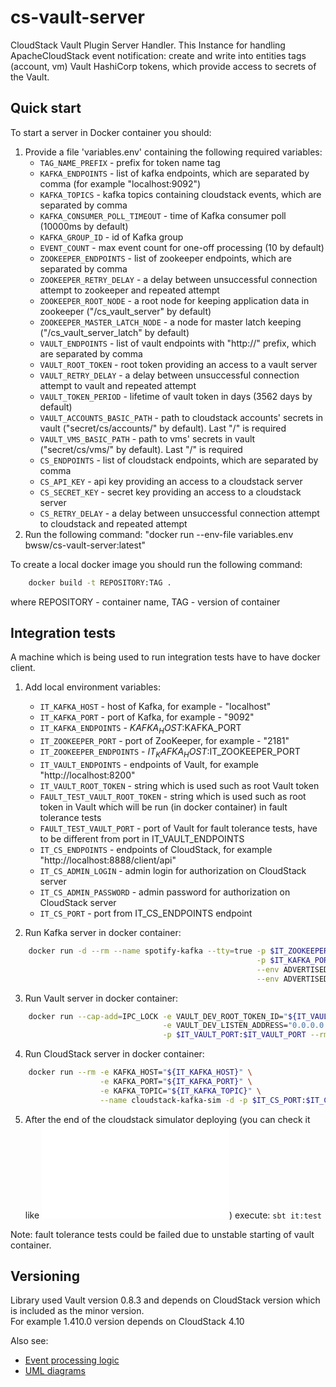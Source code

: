 # cs-vault-server
CloudStack Vault Plugin Server Handler. This Instance for handling ApacheCloudStack event notification:
create and write into entities tags (account, vm) Vault HashiCorp tokens, which provide access to secrets of the Vault.

## Quick start

To start a server in Docker container you should:

1. Provide a file 'variables.env' containing the following required variables:
    * `TAG_NAME_PREFIX` - prefix for token name tag
    * `KAFKA_ENDPOINTS` - list of kafka endpoints, which are separated by comma (for example "localhost:9092")
    * `KAFKA_TOPICS` - kafka topics containing cloudstack events, which are separated by comma
    * `KAFKA_CONSUMER_POLL_TIMEOUT` - time of Kafka consumer poll (10000ms by default)
    * `KAFKA_GROUP_ID` - id of Kafka group
    * `EVENT_COUNT` - max event count for one-off processing (10 by default)
    * `ZOOKEEPER_ENDPOINTS` - list of zookeeper endpoints, which are separated by comma
    * `ZOOKEEPER_RETRY_DELAY` - a delay between unsuccessful connection attempt to zookeeper and repeated attempt
    * `ZOOKEEPER_ROOT_NODE` - a root node for keeping application data in zookeeper ("/cs_vault_server" by default)
    * `ZOOKEEPER_MASTER_LATCH_NODE` - a node for master latch keeping ("/cs_vault_server_latch" by default)
    * `VAULT_ENDPOINTS` - list of vault endpoints with "http://" prefix, which are separated by comma
    * `VAULT_ROOT_TOKEN` - root token providing an access to a vault server
    * `VAULT_RETRY_DELAY` -  a delay between unsuccessful connection attempt to vault and repeated attempt
    * `VAULT_TOKEN_PERIOD` - lifetime of vault token in days (3562 days by default)
    * `VAULT_ACCOUNTS_BASIC_PATH` - path to cloudstack accounts' secrets in vault ("secret/cs/accounts/" by default). Last "/" is required
    * `VAULT_VMS_BASIC_PATH` - path to vms' secrets in vault ("secret/cs/vms/" by default). Last "/" is required
    * `CS_ENDPOINTS` - list of cloudstack endpoints, which are separated by comma
    * `CS_API_KEY` - api key providing an access to a cloudstack server
    * `CS_SECRET_KEY` - secret key providing an access to a cloudstack server
    * `CS_RETRY_DELAY` - a delay between unsuccessful connection attempt to cloudstack and repeated attempt
2. Run the following command:
    "docker run --env-file variables.env bwsw/cs-vault-server:latest"

To create a local docker image you should run the following command:
```bash
    docker build -t REPOSITORY:TAG .
```
where REPOSITORY - container name, TAG - version of container
   
## Integration tests

A machine which is being used to run integration tests have to have docker client.

1. Add local environment variables:
    * `IT_KAFKA_HOST` - host of Kafka, for example - "localhost"
    * `IT_KAFKA_PORT` - port of Kafka, for example - "9092"
    * `IT_KAFKA_ENDPOINTS` - $KAFKA_HOST:$KAFKA_PORT
    * `IT_ZOOKEEPER_PORT` - port of ZooKeeper, for example - "2181"
    * `IT_ZOOKEEPER_ENDPOINTS` - $IT_KAFKA_HOST:$IT_ZOOKEEPER_PORT
    * `IT_VAULT_ENDPOINTS` - endpoints of Vault, for example "http://localhost:8200"
    * `IT_VAULT_ROOT_TOKEN` - string which is used such as root Vault token
    * `FAULT_TEST_VAULT_ROOT_TOKEN` - string which is used such as root token in Vault which will be run (in docker container) in fault tolerance tests
    * `FAULT_TEST_VAULT_PORT` - port of Vault for fault tolerance tests, have to be different from port in IT_VAULT_ENDPOINTS
    * `IT_CS_ENDPOINTS` - endpoints of CloudStack, for example "http://localhost:8888/client/api"
    * `IT_CS_ADMIN_LOGIN` - admin login for authorization on CloudStack server
    * `IT_CS_ADMIN_PASSWORD` - admin password for authorization on CloudStack server
    * `IT_CS_PORT` - port from IT_CS_ENDPOINTS endpoint
    
2. Run Kafka server in docker container:
```bash
    docker run -d --rm --name spotify-kafka --tty=true -p $IT_ZOOKEEPER_PORT:$IT_ZOOKEEPER_PORT \
                                                       -p $IT_KAFKA_PORT:$IT_KAFKA_PORT \
                                                       --env ADVERTISED_HOST=$IT_KAFKA_HOST \
                                                       --env ADVERTISED_PORT=$IT_KAFKA_PORT spotify/kafka
```
3. Run Vault server in docker container:
```bash
    docker run --cap-add=IPC_LOCK -e VAULT_DEV_ROOT_TOKEN_ID="${IT_VAULT_ROOT_TOKEN}" \
                                  -e VAULT_DEV_LISTEN_ADDRESS="0.0.0.0:$IT_VAULT_PORT" \
                                  -p $IT_VAULT_PORT:$IT_VAULT_PORT --rm -d --name vault-dev-server vault:0.8.3
```
4. Run CloudStack server in docker container:
```bash
    docker run --rm -e KAFKA_HOST="${IT_KAFKA_HOST}" \
                    -e KAFKA_PORT="${IT_KAFKA_PORT}" \
                    -e KAFKA_TOPIC="${IT_KAFKA_TOPIC}" \
                    --name cloudstack-kafka-sim -d -p $IT_CS_PORT:$IT_CS_PORT bwsw/cs-simulator-kafka:4.10.3-NP
```

5. After the end of the cloudstack simulator deploying (you can check it like ![this](jenkins/run_cs_kafka_vault.sh)) execute: `sbt it:test`

Note: fault tolerance tests could be failed due to unstable starting of vault container.
   
## Versioning

Library used Vault version 0.8.3 and depends on CloudStack version which is included as the minor version. \
For example 1.410.0 version depends on CloudStack 4.10

Also see:
* [Event processing logic](docs/logic.md)
* [UML diagrams](docs/diagrams/)
